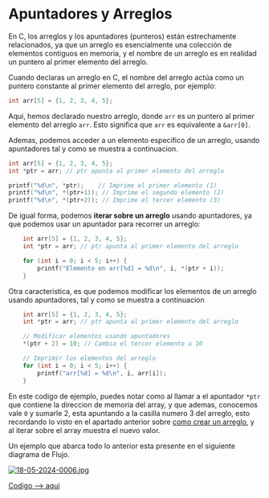 # Apuntadores y Arreglos

En C, los arreglos y los apuntadores (punteros) están estrechamente relacionados, ya que un arreglo es esencialmente una colección de elementos contiguos en memoria, y el nombre de un arreglo es en realidad un puntero al primer elemento del arreglo.

Cuando declaras un arreglo en C, el nombre del arreglo actúa como un puntero constante al primer elemento del arreglo, por ejemplo:

```c
int arr[5] = {1, 2, 3, 4, 5};
```

Aqui, hemos declarado nuestro arreglo, donde `arr` es un puntero al primer elemento del arreglo `arr`. Esto significa que `arr` es equivalente a `&arr[0]`.

Ademas, podemos acceder a un elemento especifico de un arreglo, usando apuntadores tal y como se muestra a continuacion.

```c
int arr[5] = {1, 2, 3, 4, 5};
int *ptr = arr; // ptr apunta al primer elemento del arreglo

printf("%d\n", *ptr);    // Imprime el primer elemento (1)
printf("%d\n", *(ptr+1)); // Imprime el segundo elemento (2)
printf("%d\n", *(ptr+2)); // Imprime el tercer elemento (3)
```

De igual forma, podemos **iterar sobre un arreglo** usando apuntadores, ya que podemos usar un apuntador para recorrer un arreglo:

```c
    int arr[5] = {1, 2, 3, 4, 5};
    int *ptr = arr; // ptr apunta al primer elemento del arreglo

    for (int i = 0; i < 5; i++) {
        printf("Elemento en arr[%d] = %d\n", i, *(ptr + i));
    }
```

Otra caracteristica, es que podemos modificar los elementos de un arreglo usando apuntadores, tal y como se muestra a continuacion

```c
    int arr[5] = {1, 2, 3, 4, 5};
    int *ptr = arr; // ptr apunta al primer elemento del arreglo

    // Modificar elementos usando apuntadores
    *(ptr + 2) = 10; // Cambia el tercer elemento a 10

    // Imprimir los elementos del arreglo
    for (int i = 0; i < 5; i++) {
        printf("arr[%d] = %d\n", i, arr[i]);
    }
```


En este codigo de ejemplo, puedes notar como al llamar a el apuntador `*ptr` que contiene la direccion de memoria del array, y que ademas, conocemos vale `0` y sumarle 2, esta apuntando a la casilla numero 3 del arreglo, esto recordando lo visto en el apartado anterior sobre [como crear un arreglo](../arreglosUnidimensionales/arreglos.md#arreglos-unidimensionales), y al iterar sobre el array muestra el nuevo valor.

Un ejemplo que abarca todo lo anterior esta presente en el siguiente diagrama de Flujo.

[![18-05-2024-0006.jpg](https://i.postimg.cc/QNYVpW84/18-05-2024-0006.jpg)](https://postimg.cc/JtJ180BZ)

[Codigo --> aqui](apuntadoresArreglos.cc)
    
